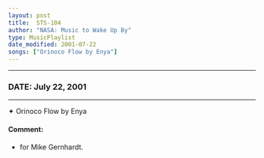 ```yaml
---
layout: post
title:  STS-104
author: "NASA: Music to Wake Up By"
type: MusicPlaylist
date_modified: 2001-07-22
songs: ["Orinoco Flow by Enya"]
---
```


----
### DATE: July 22, 2001
----
✦ Orinoco Flow by Enya

#### Comment:
* for Mike Gernhardt.



<br/>
<center>
	<a target="_blank"
	   href="https://twitter.com/intent/tweet?hashtags=Space,NASA,Playlist,NASAWakeupCalls,SpaceProgram&text={{ page.author}}, '{{ page.songs.first }}' {{ page.title }}, {{ page.date | date: '%B %d, %Y' }}. {{ site.url }}{{ page.url }} @nasawakeupcalls">
	   <i class="fab fa-twitter" alt="Tweet this page" style="font-size: 1.3em;"></i>
	</a>
	&nbsp; 	<i class="fas fa-user-astronaut" style="font-size: 1.5em;"></i> &nbsp;
    <a type="amzn" search="'Orinoco Flow by Enya'" category="popular music">
        <i class="fab fa-amazon" style="font-size: 1.3em;"></i>
    </a>
</center>
